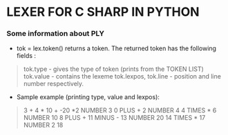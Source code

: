 # LEXER FOR C SHARP IN PYTHON #

### Some information about PLY ###
* tok = lex.token() returns a token. The returned token has the following fields :
> tok.type - gives the type of token (prints from the TOKEN LIST)
> tok.value - contains the lexeme
> tok.lexpos, tok.line - position and line number respectively.

* Sample example (printing type, value and lexpos):
> 3 + 4 * 10 + -20 *2
> NUMBER 3 0
> PLUS + 2
> NUMBER 4 4
> TIMES * 6
> NUMBER 10 8
> PLUS + 11
> MINUS - 13
> NUMBER 20 14
> TIMES * 17
> NUMBER 2 18
